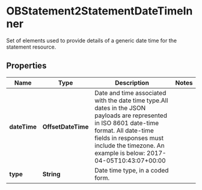 

# OBStatement2StatementDateTimeInner

Set of elements used to provide details of a generic date time for the statement resource.

## Properties

| Name | Type | Description | Notes |
|------------ | ------------- | ------------- | -------------|
|**dateTime** | **OffsetDateTime** | Date and time associated with the date time type.All dates in the JSON payloads are represented in ISO 8601 date-time format.  All date-time fields in responses must include the timezone. An example is below: 2017-04-05T10:43:07+00:00 |  |
|**type** | **String** | Date time type, in a coded form. |  |



